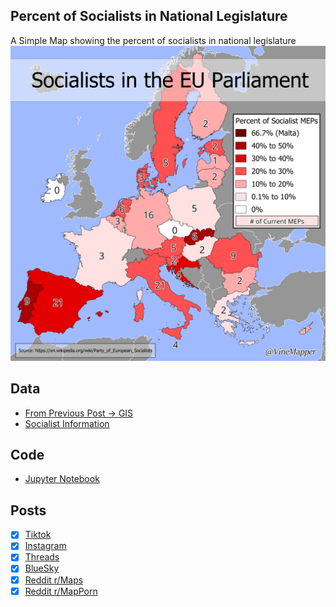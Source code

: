 ## Percent of Socialists in National Legislature
A Simple Map showing the percent of socialists in national legislature
![Map](European_Socialists.png)

## Data
* [From Previous Post -> GIS](https://github.com/winstonhoyle/VineMapper/blob/main/projects/European_Capitals_HDI/European_Capitals_HDI#Data)
* [Socialist Information](https://en.wikipedia.org/wiki/Party_of_European_Socialists)

## Code
* [Jupyter Notebook](FormatData.ipynb)

## Posts
- [x] [Tiktok](https://www.tiktok.com/@vinemapper/video/7440939041786203423)
- [x] [Instagram](https://www.instagram.com/p/DCxFq8aTGlu/)
- [x] [Threads](https://www.threads.net/@vinemapper/post/DCxFrhHzOll)
- [x] [BlueSky](https://bsky.app/profile/vinemapper.bsky.social/post/3lbptudz57k2y)
- [x] [Reddit r/Maps](https://www.reddit.com/r/Maps/comments/1gz04k0/socialists_in_the_eu_parliament/)
- [x] [Reddit r/MapPorn](https://www.reddit.com/r/MapPorn/comments/1gz1ps6/socialists_in_the_eu_parliament/)